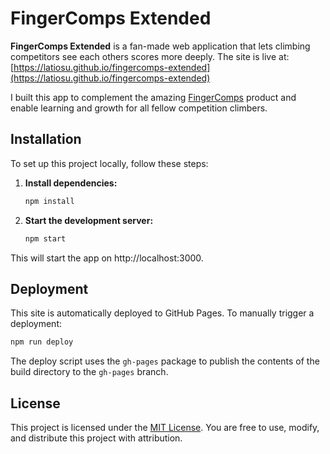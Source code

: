 # FingerComps Extended

**FingerComps Extended** is a fan-made web application that lets climbing competitors see each others scores more deeply. The site is live at: [https://latiosu.github.io/fingercomps-extended](https://latiosu.github.io/fingercomps-extended)

I built this app to complement the amazing [FingerComps](https://fingercomps.com/) product and enable learning and growth for all fellow competition climbers.

## Installation

To set up this project locally, follow these steps:

1. **Install dependencies:**

    ```bash
    npm install
    ```

2. **Start the development server:**

    ```bash
    npm start
    ```

This will start the app on http://localhost:3000.

## Deployment

This site is automatically deployed to GitHub Pages. To manually trigger a deployment:

```bash
npm run deploy
```

The deploy script uses the `gh-pages` package to publish the contents of the build directory to the `gh-pages` branch.

## License

This project is licensed under the [MIT License](https://github.com/latiosu/fingercomps-extended/blob/main/LICENSE). You are free to use, modify, and distribute this project with attribution.
